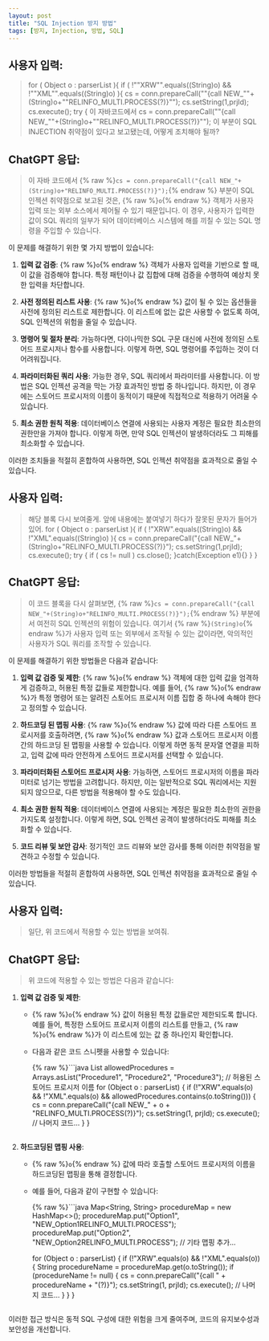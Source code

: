 ```yaml
---
layout: post
title: "SQL Injection 방지 방법"
tags: [방지, Injection, 방법, SQL]
---
```


## 사용자 입력:
> for ( Object o : parserList ){
	if ( !""XRW"".equals((String)o) && !""XML"".equals((String)o) ){
		cs = conn.prepareCall(""{call NEW_""+(String)o+""RELINFO_MULTI.PROCESS(?)}""); 
		cs.setString(1,prjId);
		cs.execute();
		try {
이 자바코드에서 	cs = conn.prepareCall(""{call NEW_""+(String)o+""RELINFO_MULTI.PROCESS(?)}"");  이 부분이 SQL INJECTION 취약점이 있다고 보고됐는데, 어떻게 조치해야 될까?

## ChatGPT 응답:
> 이 자바 코드에서 {% raw %}`cs = conn.prepareCall("{call NEW_"+(String)o+"RELINFO_MULTI.PROCESS(?)}");`{% endraw %} 부분이 SQL 인젝션 취약점으로 보고된 것은, {% raw %}`o`{% endraw %} 객체가 사용자 입력 또는 외부 소스에서 제어될 수 있기 때문입니다. 이 경우, 사용자가 입력한 값이 SQL 쿼리의 일부가 되어 데이터베이스 시스템에 해를 끼칠 수 있는 SQL 명령을 주입할 수 있습니다.

이 문제를 해결하기 위한 몇 가지 방법이 있습니다:

1. **입력 값 검증**: {% raw %}`o`{% endraw %} 객체가 사용자 입력을 기반으로 할 때, 이 값을 검증해야 합니다. 특정 패턴이나 값 집합에 대해 검증을 수행하여 예상치 못한 입력을 차단합니다.

2. **사전 정의된 리스트 사용**: {% raw %}`o`{% endraw %} 값이 될 수 있는 옵션들을 사전에 정의된 리스트로 제한합니다. 이 리스트에 없는 값은 사용할 수 없도록 하여, SQL 인젝션의 위험을 줄일 수 있습니다.

3. **명령어 및 절차 분리**: 가능하다면, 다이나믹한 SQL 구문 대신에 사전에 정의된 스토어드 프로시저나 함수를 사용합니다. 이렇게 하면, SQL 명령어를 주입하는 것이 더 어려워집니다.

4. **파라미터화된 쿼리 사용**: 가능한 경우, SQL 쿼리에서 파라미터를 사용합니다. 이 방법은 SQL 인젝션 공격을 막는 가장 효과적인 방법 중 하나입니다. 하지만, 이 경우에는 스토어드 프로시저의 이름이 동적이기 때문에 직접적으로 적용하기 어려울 수 있습니다.

5. **최소 권한 원칙 적용**: 데이터베이스 연결에 사용되는 사용자 계정은 필요한 최소한의 권한만을 가져야 합니다. 이렇게 하면, 만약 SQL 인젝션이 발생하더라도 그 피해를 최소화할 수 있습니다.

이러한 조치들을 적절히 혼합하여 사용하면, SQL 인젝션 취약점을 효과적으로 줄일 수 있습니다.

## 사용자 입력:
> 해당 블록 다시 보여줄게. 앞에 내용에는 붙여넣기 하다가 잘못된 문자가 들어가 있어. 			for ( Object o : parserList ){
				if ( !"XRW".equals((String)o) && !"XML".equals((String)o) ){
					cs = conn.prepareCall("{call NEW_"+(String)o+"RELINFO_MULTI.PROCESS(?)}"); 
					cs.setString(1,prjId);
					cs.execute();
					try {
						if ( cs != null ) cs.close();
					}catch(Exception e1){}
				}
			}

## ChatGPT 응답:
> 이 코드 블록을 다시 살펴보면, {% raw %}`cs = conn.prepareCall("{call NEW_"+(String)o+"RELINFO_MULTI.PROCESS(?)}");`{% endraw %} 부분에서 여전히 SQL 인젝션의 위험이 있습니다. 여기서 {% raw %}`(String)o`{% endraw %}가 사용자 입력 또는 외부에서 조작될 수 있는 값이라면, 악의적인 사용자가 SQL 쿼리를 조작할 수 있습니다.

이 문제를 해결하기 위한 방법들은 다음과 같습니다:

1. **입력 값 검증 및 제한**: {% raw %}`o`{% endraw %} 객체에 대한 입력 값을 엄격하게 검증하고, 허용된 특정 값들로 제한합니다. 예를 들어, {% raw %}`o`{% endraw %}가 특정 명령어 또는 알려진 스토어드 프로시저 이름 집합 중 하나에 속해야 한다고 정의할 수 있습니다.

2. **하드코딩 된 맵핑 사용**: {% raw %}`o`{% endraw %} 값에 따라 다른 스토어드 프로시저를 호출하려면, {% raw %}`o`{% endraw %} 값과 스토어드 프로시저 이름 간의 하드코딩 된 맵핑을 사용할 수 있습니다. 이렇게 하면 동적 문자열 연결을 피하고, 입력 값에 따라 안전하게 스토어드 프로시저를 선택할 수 있습니다.

3. **파라미터화된 스토어드 프로시저 사용**: 가능하면, 스토어드 프로시저의 이름을 파라미터로 넘기는 방법을 고려합니다. 하지만, 이는 일반적으로 SQL 쿼리에서는 지원되지 않으므로, 다른 방법을 적용해야 할 수도 있습니다.

4. **최소 권한 원칙 적용**: 데이터베이스 연결에 사용되는 계정은 필요한 최소한의 권한을 가지도록 설정합니다. 이렇게 하면, SQL 인젝션 공격이 발생하더라도 피해를 최소화할 수 있습니다.

5. **코드 리뷰 및 보안 감사**: 정기적인 코드 리뷰와 보안 감사를 통해 이러한 취약점을 발견하고 수정할 수 있습니다.

이러한 방법들을 적절히 혼합하여 사용하면, SQL 인젝션 취약점을 효과적으로 줄일 수 있습니다.

## 사용자 입력:
> 일단, 위 코드에서 적용할 수 있는 방법을 보여줘.

## ChatGPT 응답:
> 위 코드에 적용할 수 있는 방법은 다음과 같습니다:

1. **입력 값 검증 및 제한**: 
   - {% raw %}`o`{% endraw %} 값이 허용된 특정 값들로만 제한되도록 합니다. 예를 들어, 특정한 스토어드 프로시저 이름의 리스트를 만들고, {% raw %}`o`{% endraw %}가 이 리스트에 있는 값 중 하나인지 확인합니다.
   - 다음과 같은 코드 스니펫을 사용할 수 있습니다:

     {% raw %}```java
     List<String> allowedProcedures = Arrays.asList("Procedure1", "Procedure2", "Procedure3"); // 허용된 스토어드 프로시저 이름
     for (Object o : parserList) {
         if (!"XRW".equals(o) && !"XML".equals(o) && allowedProcedures.contains(o.toString())) {
             cs = conn.prepareCall("{call NEW_" + o + "RELINFO_MULTI.PROCESS(?)}");
             cs.setString(1, prjId);
             cs.execute();
             // 나머지 코드...
         }
     }
     ```{% endraw %}

2. **하드코딩된 맵핑 사용**:
   - {% raw %}`o`{% endraw %} 값에 따라 호출할 스토어드 프로시저의 이름을 하드코딩된 맵핑을 통해 결정합니다.
   - 예를 들어, 다음과 같이 구현할 수 있습니다:

     {% raw %}```java
     Map<String, String> procedureMap = new HashMap<>();
     procedureMap.put("Option1", "NEW_Option1RELINFO_MULTI.PROCESS");
     procedureMap.put("Option2", "NEW_Option2RELINFO_MULTI.PROCESS");
     // 기타 맵핑 추가...

     for (Object o : parserList) {
         if (!"XRW".equals(o) && !"XML".equals(o)) {
             String procedureName = procedureMap.get(o.toString());
             if (procedureName != null) {
                 cs = conn.prepareCall("{call " + procedureName + "(?)}");
                 cs.setString(1, prjId);
                 cs.execute();
                 // 나머지 코드...
             }
         }
     }
     ```{% endraw %}

이러한 접근 방식은 동적 SQL 구성에 대한 위험을 크게 줄여주며, 코드의 유지보수성과 보안성을 개선합니다.

